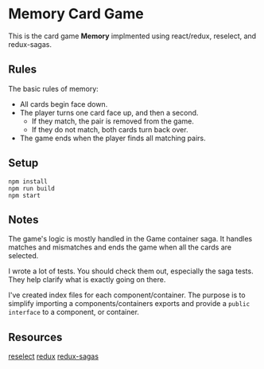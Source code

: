 # Memory Card Game

This is the card game **Memory** implmented using react/redux, reselect, and redux-sagas.

## Rules
The basic rules of memory:

* All cards begin face down.
* The player turns one card face up, and then a second.
  * If they match, the pair is removed from the game.
  * If they do not match, both cards turn back over.
* The game ends when the player finds all matching pairs.

## Setup
```
npm install
npm run build
npm start
```

## Notes
The game's logic is mostly handled in the Game container saga.
It handles matches and mismatches and ends the game when all the cards are selected.

I wrote a lot of tests. You should check them out, especially the saga tests.
They help clarify what is exactly going on there.

I've created index files for each component/container.
The purpose is to simplify importing a components/containers exports and provide a `public interface` 
to a component, or container.

## Resources
[reselect](https://github.com/reduxjs/reselect)
[redux](https://redux.js.org/)
[redux-sagas](https://github.com/redux-saga/redux-saga)
